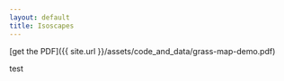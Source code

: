 ```yaml
---
layout: default
title: Isoscapes
---
```


[get the PDF]({{ site.url }}/assets/code_and_data/grass-map-demo.pdf)

test

